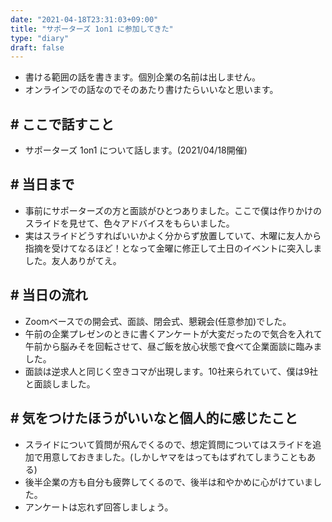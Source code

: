 ```yaml
---
date: "2021-04-18T23:31:03+09:00"
title: "サポーターズ 1on1 に参加してきた"
type: "diary"
draft: false
---
```


- 書ける範囲の話を書きます。個別企業の名前は出しません。
- オンラインでの話なのでそのあたり書けたらいいなと思います。

## # ここで話すこと
- サポーターズ 1on1 について話します。(2021/04/18開催)

## # 当日まで
- 事前にサポーターズの方と面談がひとつありました。ここで僕は作りかけのスライドを見せて、色々アドバイスをもらいました。
- 実はスライドどうすればいいかよく分からず放置していて、木曜に友人から指摘を受けてなるほど！となって金曜に修正して土日のイベントに突入しました。友人ありがてえ。

## # 当日の流れ
- Zoomベースでの開会式、面談、閉会式、懇親会(任意参加)でした。
- 午前の企業プレゼンのときに書くアンケートが大変だったので気合を入れて午前から脳みそを回転させて、昼ご飯を放心状態で食べて企業面談に臨みました。
- 面談は逆求人と同じく空きコマが出現します。10社来られていて、僕は9社と面談しました。

## # 気をつけたほうがいいなと個人的に感じたこと
- スライドについて質問が飛んでくるので、想定質問についてはスライドを追加で用意しておきました。(しかしヤマをはってもはずれてしまうこともある)
- 後半企業の方も自分も疲弊してくるので、後半は和やかめに心がけていました。
- アンケートは忘れず回答しましょう。
